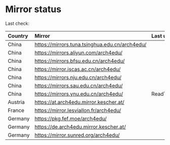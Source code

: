 <script src="./time.js"></script>
# Mirror status
Last check: <script type="text/javascript">localize(1683443705.0810888);</script>

|Country|Mirror|Last update|
|:------|:-----|:----------|
|China|https://mirrors.tuna.tsinghua.edu.cn/arch4edu/|<script type="text/javascript">localize(1683397916);</script>|
|China|https://mirrors.aliyun.com/arch4edu/|<script type="text/javascript">localize(1683354811);</script>|
|China|https://mirrors.bfsu.edu.cn/arch4edu/|<script type="text/javascript">localize(1683397916);</script>|
|China|https://mirror.iscas.ac.cn/arch4edu/|<script type="text/javascript">localize(1683397916);</script>|
|China|https://mirrors.nju.edu.cn/arch4edu/|<script type="text/javascript">localize(1683354811);</script>|
|China|https://mirrors.sau.edu.cn/arch4edu/|<script type="text/javascript">localize(1673850842);</script>|
|China|https://mirrors.ynu.edu.cn/arch4edu/|ReadTimeout|
|Austria|https://at.arch4edu.mirror.kescher.at/|<script type="text/javascript">localize(1683397916);</script>|
|France|https://mirror.lesviallon.fr/arch4edu/|<script type="text/javascript">localize(1683397916);</script>|
|Germany|https://pkg.fef.moe/arch4edu/|<script type="text/javascript">localize(1683397916);</script>|
|Germany|https://de.arch4edu.mirror.kescher.at/|<script type="text/javascript">localize(1683397916);</script>|
|Germany|https://mirror.sunred.org/arch4edu/|<script type="text/javascript">localize(1683397916);</script>|

<script src="./tablefilter/tablefilter.js"></script>
<script src="./table.js"></script>